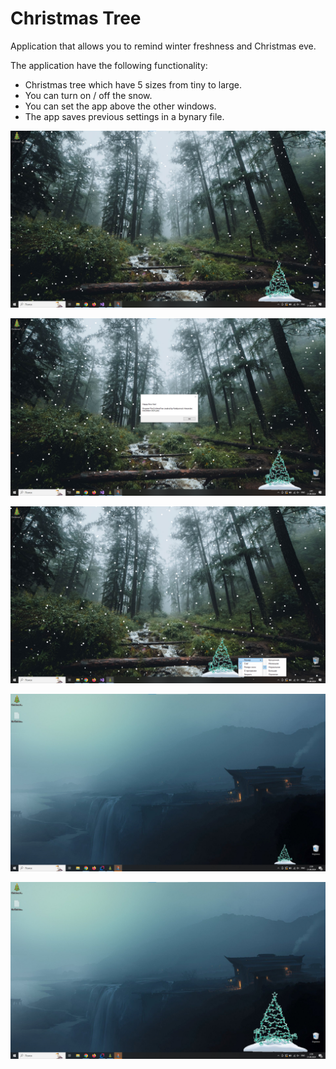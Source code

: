 # Christmas Tree

Application that allows you to remind winter freshness and Christmas eve.

The application have the following functionality:

- Christmas tree which have 5 sizes from tiny to large.
- You can turn on / off the snow.
- You can set the app above the other windows.
- The app saves previous settings in a bynary file.

![Window.png](materials%2Fpictures%2FWindow.png)

![About_application.png](materials%2Fpictures%2FAbout_application.png)

![Settings.png](materials%2Fpictures%2FSettings.png)

![Tiny_size.png](materials%2Fpictures%2FTiny_size.png)

![Large_size.png](materials%2Fpictures%2FLarge_size.png)